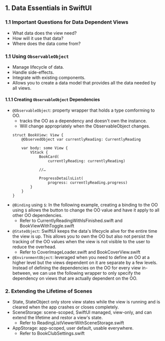## 1. Data Essentials in SwiftUI
### 1.1 Important Questions for Data Dependent Views
- What data does the view need?
- How will it use that data?
- Where does the data come from?
### 1.1 Using `ObservableObject`
- Manage lifecycle of data.
- Handle side-effects.
- Integrate with existing components.
- Allows you to create a data model that provides all the data needed by all views.
#### 1.1.1 Creating `ObservableObject` Dependencies
- `@ObservableObject`: property wrapper that holds a type comforming to OO.
    - tracks the OO as a dependency and doesn't own the instance.
    - Will change appropriately when the ObservableObject changes.
    ```
    struct BookView: View {
        @ObservedObject var currentlyReading: CurrentlyReading

        var body: some View {
            VStack {
                BookCard(
                    currentlyReading: currentlyReading)

                //…

                ProgressDetailsList(
                    progress: currentlyReading.progress)
            }
        }
    }
    ```
- `@Binding` using `$`: In the following example, creating a binding to the OO using `$` allows the button to change the OO value and have it apply to all other OO dependencies.
    - Refer to CurrentlyReadingWithIsFinished.swift and BookViewWithToggle.swift
- `@StateObject`: SwiftUI keeps the data's lifecycle alive for the entire time the view is up. This allows you to own the OO but also not persist the tracking of the OO values when the view is not visible to the user to reduce the overhead.
    - Refer to CoverImageLoader.swift and BookCoverView.swift
- `@EnvironmentObject`: leveraged when you need to define an OO at a higher level but the views dependent on it are separate by a few levels. Instead of defining the dependencies on the OO for every view in-between, we can use the following wrapper to only specify the dependency on views that are actually dependent on the OO.
### 2. Extending the Lifetime of Scenes
- State, StateObject only store view states while the view is running and is cleared when the app crashes or closes completely.
- SceneStorage: scene-scoped, SwiftUI managed, view-only, and can extend the lifetime and restor a view's state.
    - Refer to ReadingListViewerWithSceneStorage.swift
- AppStorage: app-scoped, user default, usable everywhere.
    - Refer to BookClubSettings.swift